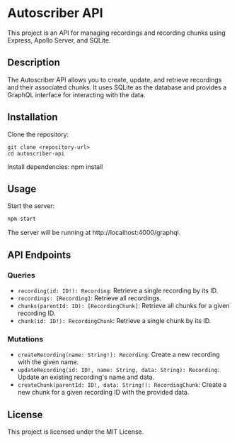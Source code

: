 # Autoscriber API

This project is an API for managing recordings and recording chunks using Express, Apollo Server, and SQLite.

## Description

The Autoscriber API allows you to create, update, and retrieve recordings and their associated chunks. It uses SQLite as the database and provides a GraphQL interface for interacting with the data.

## Installation

Clone the repository:

    git clone <repository-url>
    cd autoscriber-api

Install dependencies:
    npm install

## Usage

Start the server:

```sh
npm start
```

The server will be running at http://localhost:4000/graphql.

## API Endpoints

### Queries

- `recording(id: ID!): Recording`: Retrieve a single recording by its ID.
- `recordings: [Recording]`: Retrieve all recordings.
- `chunks(parentId: ID): [RecordingChunk]`: Retrieve all chunks for a given recording ID.
- `chunk(id: ID!): RecordingChunk`: Retrieve a single chunk by its ID.

### Mutations

- `createRecording(name: String!): Recording`: Create a new recording with the given name.
- `updateRecording(id: ID!, name: String, data: String): Recording`: Update an existing recording's name and data.
- `createChunk(parentId: ID!, data: String!): RecordingChunk`: Create a new chunk for a given recording ID with the provided data.

## License

This project is licensed under the MIT License.
